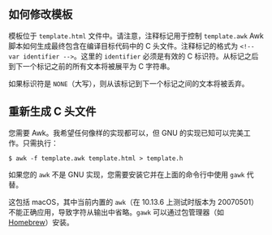 ## 如何修改模板

模板位于 `template.html` 文件中。请注意，注释标记用于控制 `template.awk` Awk 脚本如何生成最终包含在编译目标代码中的 C 头文件。注释标记的格式为 `<!-- var identifier -->`。这里的 `identifier` 必须是有效的 C 标识符。从标记之后到下一个标记之前的所有文本将被展平为 C 字符串。

如果标识符是 `NONE`（大写），则从该标记到下一个标记之间的文本将被丢弃。


## 重新生成 C 头文件

您需要 Awk。我希望任何像样的实现都可以，但 GNU 的实现已知可以完美工作。只需执行：

    $ awk -f template.awk template.html > template.h

如果您的 `awk` 不是 GNU 实现，您需要安装它并在上面的命令行中使用 `gawk` 代替。

这包括 macOS，其中当前内置的 `awk`（在 10.13.6 上测试时版本为 20070501）不能正确应用，导致字符从输出中省略。`gawk` 可以通过包管理器（如 [Homebrew](https://brew.sh)）安装。